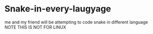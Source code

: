 # Snake-in-every-laugyage
me and my friend will be attempting to code snake in different language
NOTE THIS IS NOT FOR LINUX
